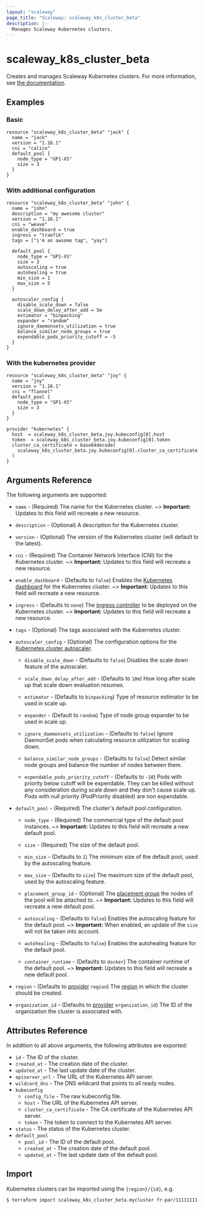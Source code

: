 ```yaml
---
layout: "scaleway"
page_title: "Scaleway: scaleway_k8s_cluster_beta"
description: |-
  Manages Scaleway Kubernetes clusters.
---
```


# scaleway_k8s_cluster_beta

Creates and manages Scaleway Kubernetes clusters. For more information, see [the documentation](https://developers.scaleway.com/en/products/k8s/api/).

## Examples

### Basic

```hcl
resource "scaleway_k8s_cluster_beta" "jack" {
  name = "jack"
  version = "1.16.1"
  cni = "calico"
  default_pool {
    node_type = "GP1-XS"
    size = 3
  }
}
```

### With additional configuration

```hcl
resource "scaleway_k8s_cluster_beta" "john" {
  name = "john"
  description = "my awesome cluster"
  version = "1.16.1"
  cni = "weave"
  enable_dashboard = true
  ingress = "traefik"
  tags = ["i'm an awsome tag", "yay"]

  default_pool {
    node_type = "GP1-XS"
    size = 3
    autoscaling = true
    autohealing = true
    min_size = 1
    max_size = 5
  }

  autoscaler_config {
    disable_scale_down = false
    scale_down_delay_after_add = 5m
    estimator = "binpacking"
    expander = "random"
    ignore_daemonsets_utilization = true
    balance_similar_node_groups = true
    expendable_pods_priority_cutoff = -5
  }
}
```

### With the kubernetes provider

```hcl
resource "scaleway_k8s_cluster_beta" "joy" {
  name = "joy"
  version = "1.16.1"
  cni = "flannel"
  default_pool {
    node_type = "GP1-XS"
    size = 3
  }
}

provider "kubernetes" {
  host  = scaleway_k8s_cluster_beta.joy.kubeconfig[0].host
  token  = scaleway_k8s_cluster_beta.joy.kubeconfig[0].token
  cluster_ca_certificate = base64decode(
    scaleway_k8s_cluster_beta.joy.kubeconfig[0].cluster_ca_certificate
  )
}
```

## Arguments Reference

The following arguments are supported:

- `name` - (Required) The name for the Kubernetes cluster.
~> **Important:** Updates to this field will recreate a new resource.

- `description` - (Optional) A description for the Kubernetes cluster.

- `version` - (Optional) The version of the Kubernetes cluster (will default to the latest).

- `cni` - (Required) The Container Network Interface (CNI) for the Kubernetes cluster.
~> **Important:** Updates to this field will recreate a new resource.

- `enable_dashboard` - (Defaults to `false`) Enables the [Kubernetes dashboard](https://github.com/kubernetes/dashboard) for the Kubernetes cluster.
~> **Important:** Updates to this field will recreate a new resource.

- `ingress` - (Defaults to `none`) The [ingress controller](https://kubernetes.io/docs/concepts/services-networking/ingress-controllers/) to be deployed on the Kubernetes cluster.
~> **Important:** Updates to this field will recreate a new resource.

- `tags` - (Optional) The tags associated with the Kubernetes cluster.

- `autoscaler_config` - (Optional) The configuration options for the [Kubernetes cluster autoscaler](https://github.com/kubernetes/autoscaler/tree/master/cluster-autoscaler).

  - `disable_scale_down` - (Defaults to `false`) Disables the scale down feature of the autoscaler.

  - `scale_down_delay_after_add` - (Defaults to `10m`) How long after scale up that scale down evaluation resumes.

  - `estimator` - (Defaults to `binpacking`) Type of resource estimator to be used in scale up.

  - `expander` - (Default to `random`) Type of node group expander to be used in scale up.

  - `ignore_daemonsets_utilization` - (Defaults to `false`) Ignore DaemonSet pods when calculating resource utilization for scaling down.

  - `balance_similar_node_groups` - (Defaults to `false`) Detect similar node groups and balance the number of nodes between them.

  - `expendable_pods_priority_cutoff` - (Defaults to `-10`) Pods with priority below cutoff will be expendable. They can be killed without any consideration during scale down and they don't cause scale up. Pods with null priority (PodPriority disabled) are non expendable.

- `default_pool` - (Required) The cluster's default pool configuration.
  
  - `node_type` - (Required)  The commercial type of the default pool instances.
~> **Important:** Updates to this field will recreate a new default pool.

  - `size` - (Required) The size of the default pool.

  - `min_size` - (Defaults to `1`) The minimum size of the default pool, used by the autoscaling feature.

  - `max_size` - (Defaults to `size`) The maximum size of the default pool, used by the autoscaling feature.

  - `placement_group_id` - (Optional) The [placement group](https://developers.scaleway.com/en/products/instance/api/#placement-groups-d8f653) the nodes of the pool will be attached to.
~> **Important:** Updates to this field will recreate a new default pool.

  - `autoscaling` - (Defaults to `false`) Enables the autoscaling feature for the default pool.
~> **Important:** When enabled, an update of the `size` will not be taken into account.

  - `autohealing` - (Defaults to `false`) Enables the autohealing feature for the default pool.

  - `container_runtime` - (Defaults to `docker`) The container runtime of the default pool.
~> **Important:** Updates to this field will recreate a new default pool.

- `region` - (Defaults to [provider](../index.html#region) `region`) The [region](../guides/regions_and_zones.html#regions) in which the cluster should be created.

- `organization_id` - (Defaults to [provider](../index.html#organization_id) `organization_id`) The ID of the organization the cluster is associated with.


## Attributes Reference

In addition to all above arguments, the following attributes are exported:

- `id` - The ID of the cluster.
- `created_at` - The creation date of the cluster.
- `updated_at` - The last update date of the cluster.
- `apiserver_url` - The URL of the Kubernetes API server.
- `wildcard_dns` - The DNS wildcard that points to all ready nodes.
- `kubeconfig`
  - `config_file` - The raw kubeconfig file.
  - `host` - The URL of the Kubernetes API server.
  - `cluster_ca_certificate` - The CA certificate of the Kubernetes API server.
  - `token` - The token to connect to the Kubernetes API server.
- `status` - The status of the Kubernetes cluster.
- `default_pool`
  - `pool_id` - The ID of the default pool.
  - `created_at` - The creation date of the default pool.
  - `updated_at` - The last update date of the default pool.

## Import

Kubernetes clusters can be imported using the `{region}/{id}`, e.g.

```bash
$ terraform import scaleway_k8s_cluster_beta.mycluster fr-par/11111111-1111-1111-1111-111111111111
```

